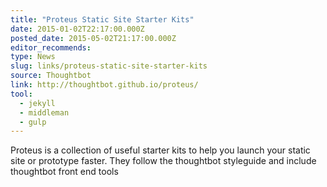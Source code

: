 ```yaml
---
title: "Proteus Static Site Starter Kits"
date: 2015-01-02T22:17:00.000Z
posted_date: 2015-05-02T21:17:00.000Z
editor_recommends:
type: News
slug: links/proteus-static-site-starter-kits
source: Thoughtbot
link: http://thoughtbot.github.io/proteus/
tool:
  - jekyll
  - middleman
  - gulp
---
```

Proteus is a collection of useful starter kits to help you launch your static site or prototype faster. They follow the thoughtbot styleguide and include thoughtbot front end tools



